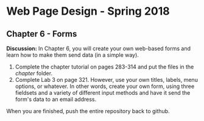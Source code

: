 # Web Page Design - Spring 2018

## Chapter 6 - Forms

**Discussion:** In Chapter 6, you will create your own web-based forms and learn how to make them send data (in a simple way).

1. Complete the chapter tutorial on pages 283-314 and put the files in the _chapter_ folder.
1. Complete Lab 3 on page 321. However, use your own titles, labels, menu options, or whatever. In other words, create your own form, using three fieldsets and a variety of different input methods and have it send the form's data to an email address.

When you are finished, push the entire repository back to github.


